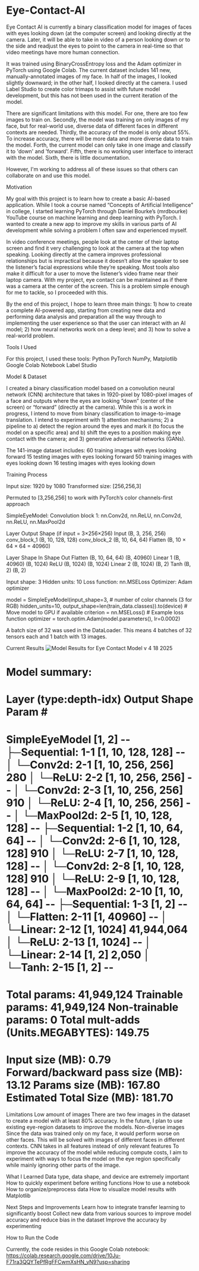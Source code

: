 # Eye-Contact-AI
Eye Contact AI is currently a binary classification model for images of faces with eyes looking down (at the computer screen) and looking directly at the camera. Later, it will be able to take in video of a person looking down or to the side and readjust the eyes to point to the camera in real-time so that video meetings have more human connection.

It was trained using BinaryCrossEntropy loss and the Adam optimizer in PyTorch using Google Colab. The current dataset includes 141 new, manually-annotated images of my face. In half of the images, I looked slightly downward; in the other half, I looked directly at the camera. I used Label Studio to create color trimaps to assist with future model development, but this has not been used in the current iteration of the model.

There are significant limitations with this model. For one, there are too few images to train on. Secondly, the model was training on only images of my face, but for real-world use, diverse data of different faces in different contexts are needed. Thirdly, the accuracy of the model is only about 55%. To increase accuracy, there will be more data and more diverse data to train the model. Forth, the current model can only take in one image and classify it to 'down' and 'forward'. Fifth, there is no working user interface to interact with the model. Sixth, there is little documentation.

However, I'm working to address all of these issues so that others can collaborate on and use this model. 

Motivation

My goal with this project is to learn how to create a basic AI-based application. While I took a course named “Concepts of Artificial Intelligence” in college, I started learning PyTorch through Daniel Bourke’s (mrdbourke) YouTube course on machine learning and deep learning with PyTorch. I wanted to create a new app to improve my skills in various parts of AI development while solving a problem I often saw and experienced myself.

In video conference meetings, people look at the center of their laptop screen and find it very challenging to look at the camera at the top when speaking. Looking directly at the camera improves professional relationships but is impractical because it doesn’t allow the speaker to see the listener’s facial expressions while they’re speaking. Most tools also make it difficult for a user to move the listener’s video frame near their laptop camera. With my project, eye contact can be maintained as if there was a camera at the center of the screen. This is a problem simple enough for me to tackle, so I proceeded with this.

By the end of this project, I hope to learn three main things: 1) how to create a complete AI-powered app, starting from creating new data and performing data analysis and preparation all the way through to implementing the user experience so that the user can interact with an AI model; 2) how neural networks work on a deep level; and 3) how to solve a real-world problem.



Tools I Used

For this project, I used these tools:
Python
PyTorch
NumPy, Matplotlib
Google Colab Notebook
Label Studio



Model & Dataset

I created a binary classification model based on a convolution neural network (CNN) architecture that takes in 1920-pixel by 1080-pixel images of a face and outputs where the eyes are looking “down” (center of the screen) or “forward” (directly at the camera). While this is a work in progress, I intend to move from binary classification to image-to-image translation. I intend to experiment with 1) attention mechanisms; 2) a pipeline to a) detect the region around the eyes and mark it (to focus the model on a specific area) and b) shift the eyes to a position making eye contact with the camera; and 3) generative adversarial networks (GANs). 

The 141-image dataset includes:
60 training images with eyes looking forward
15 testing images with eyes looking forward
50 training images with eyes looking down
16 testing images with eyes looking down


Training Process

Input size: 1920 by 1080
Transformed size: [256,256,3]



Permuted to [3,256,256] to work with PyTorch’s color channels-first approach







SimpleEyeModel:
Convolution block 1: nn.Conv2d, nn.ReLU, nn.Conv2d, nn.ReLU, nn.MaxPool2d


Layer
Output Shape (if input = 3×256×256)
Input
(B, 3, 256, 256)
conv_block_1
(B, 10, 128, 128)
conv_block_2
(B, 10, 64, 64)
Flatten
(B, 10 × 64 × 64 = 40960)



Layer
Shape In
Shape Out
Flatten
(B, 10, 64, 64)
(B, 40960)
Linear 1
(B, 40960)
(B, 1024)
ReLU
(B, 1024)
(B, 1024)
Linear 2
(B, 1024)
(B, 2)
Tanh
(B, 2)
(B, 2)




Input shape: 3
Hidden units: 10
Loss function: nn.MSELoss
Optimizer: Adam optimizer

model = SimpleEyeModel(input_shape=3, # number of color channels (3 for RGB)
                  hidden_units=10,
                  output_shape=len(train_data.classes)).to(device)  # Move model to GPU if available
criterion = nn.MSELoss()  # Example loss function
optimizer = torch.optim.Adam(model.parameters(), lr=0.0002)


A batch size of 32 was used in the DataLoader. This means 4 batches of 32 tensors each and 1 batch with 13 images.




Current Results
![Model Results for Eye Contact Model v  4 18 2025](https://github.com/user-attachments/assets/8bc655d2-ad5f-47cf-a62e-efd428e43de7)



Model summary:
==========================================================================================
Layer (type:depth-idx)                   Output Shape              Param #
==========================================================================================
SimpleEyeModel                           [1, 2]                    --
├─Sequential: 1-1                        [1, 10, 128, 128]         --
│    └─Conv2d: 2-1                       [1, 10, 256, 256]         280
│    └─ReLU: 2-2                         [1, 10, 256, 256]         --
│    └─Conv2d: 2-3                       [1, 10, 256, 256]         910
│    └─ReLU: 2-4                         [1, 10, 256, 256]         --
│    └─MaxPool2d: 2-5                    [1, 10, 128, 128]         --
├─Sequential: 1-2                        [1, 10, 64, 64]           --
│    └─Conv2d: 2-6                       [1, 10, 128, 128]         910
│    └─ReLU: 2-7                         [1, 10, 128, 128]         --
│    └─Conv2d: 2-8                       [1, 10, 128, 128]         910
│    └─ReLU: 2-9                         [1, 10, 128, 128]         --
│    └─MaxPool2d: 2-10                   [1, 10, 64, 64]           --
├─Sequential: 1-3                        [1, 2]                    --
│    └─Flatten: 2-11                     [1, 40960]                --
│    └─Linear: 2-12                      [1, 1024]                 41,944,064
│    └─ReLU: 2-13                        [1, 1024]                 --
│    └─Linear: 2-14                      [1, 2]                    2,050
│    └─Tanh: 2-15                        [1, 2]                    --
==========================================================================================
Total params: 41,949,124
Trainable params: 41,949,124
Non-trainable params: 0
Total mult-adds (Units.MEGABYTES): 149.75
==========================================================================================
Input size (MB): 0.79
Forward/backward pass size (MB): 13.12
Params size (MB): 167.80
Estimated Total Size (MB): 181.70
==========================================================================================




Limitations
Low amount of images
There are two few images in the dataset to create a model with at least 80% accuracy. In the future, I plan to use existing eye-region datasets to improve the models.
Non-diverse images
Since the data was trained only on my face, it would perform worse on other faces. This will be solved with images of different faces in different contexts.
CNN takes in all features instead of only relevant features
To improve the accuracy of the model while reducing compute costs, I aim to experiment with ways to focus the model on the eye region specifically while mainly ignoring other parts of the image.


What I Learned
Data type, data shape, and device are extremely important
How to quickly experiment before writing functions
How to use a notebook
How to organize/preprocess data
How to visualize model results with Matplotlib



Next Steps and Improvements
Learn how to integrate transfer learning to significantly boost 
Collect new data from various sources to improve model accuracy and reduce bias in the dataset
Improve the accuracy by experimenting 


How to Run the Code

Currently, the code resides in this Google Colab notebook: https://colab.research.google.com/drive/10Ju-F71ra3QQYTePfRgFFCwmXsHN_yN9?usp=sharing


